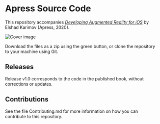 # Apress Source Code

This repository accompanies [*Developing Augmented Reality for iOS*](https://rd.springer.com/video/10.1007/978-1-4842-6678-6) by Elshad Karimov (Apress, 2020).

[comment]: #cover
![Cover image](9781484266786.jpg)

Download the files as a zip using the green button, or clone the repository to your machine using Git.

## Releases

Release v1.0 corresponds to the code in the published book, without corrections or updates.

## Contributions

See the file Contributing.md for more information on how you can contribute to this repository.